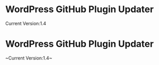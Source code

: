 # WordPress GitHub Plugin Updater
Current Version:1.4
# WordPress GitHub Plugin Updater
~Current Version:1.4~
